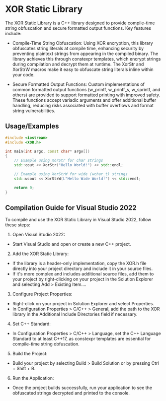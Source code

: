
# XOR Static Library

The XOR Static Library is a C++ library designed to provide compile-time string obfuscation and secure formatted output functions. Key features include:

* Compile-Time String Obfuscation: Using XOR encryption, this library obfuscates string literals at compile time, enhancing security by preventing plaintext strings from appearing in the compiled binary. The library achieves this through constexpr templates, which encrypt strings during compilation and decrypt them at runtime. The XorStr and XorStrW macros make it easy to obfuscate string literals inline within your code.

* Secure Formatted Output Functions: Custom implementations of common formatted output functions (w_printf, w_printf_s, w_sprintf, and others) are provided to support formatted printing with improved safety. These functions accept variadic arguments and offer additional buffer handling, reducing risks associated with buffer overflows and format string vulnerabilities.

## Usage/Examples

```cpp
#include <iostream>
#include <XOR.h>

int main(int argc, const char* argv[])
{
    // Example using XorStr for char strings
    std::cout << XorStr("Hello World!") << std::endl;

    // Example using XorStrW for wide (wchar_t) strings
    std::wcout << XorStrW(L"Hello Wide World!") << std::endl;

    return 0;
}
```


## Compilation Guide for Visual Studio 2022

To compile and use the XOR Static Library in Visual Studio 2022, follow these steps:

1. Open Visual Studio 2022:
* Start Visual Studio and open or create a new C++ project.

2. Add the XOR Static Library:
* If the library is a header-only implementation, copy the XOR.h file directly into your project directory and include it in your source files.
* If it's more complex and includes additional source files, add them to your project by right-clicking on your project in the Solution Explorer and selecting Add > Existing Item....

3. Configure Project Properties:
* Right-click on your project in Solution Explorer and select Properties.
* In Configuration Properties > C/C++ > General, add the path to the XOR library in the Additional Include Directories field if necessary.

4. Set C++ Standard:
* In Configuration Properties > C/C++ > Language, set the C++ Language Standard to at least C++17, as constexpr templates are essential for compile-time string obfuscation.

5. Build the Project:
* Build your project by selecting Build > Build Solution or by pressing Ctrl + Shift + B.

6. Run the Application:
* Once the project builds successfully, run your application to see the obfuscated strings decrypted and printed to the console.
    
